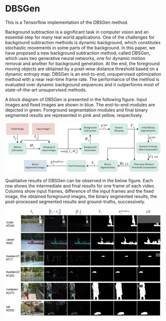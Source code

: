 # DBSGen
This is a Tensorflow implementation of the DBSGen method.

Background subtraction is a significant task in computer vision and an essential step for many real world applications. One of the challenges for background subtraction methods is dynamic background, which constitutes stochastic movements in some parts of the background. In this paper, we have proposed a new background subtraction method, called DBSGen, which uses two generative neural networks, one for dynamic motion removal and another for background generation. At the end, the foreground moving objects are obtained by a pixel-wise distance threshold based on a dynamic entropy map. DBSGen is an end-to-end, unsupervised optimization method with a near real-time frame rate. The performance of the method is evaluated over dynamic background sequences and it outperforms most of state-of-the-art unsupervised methods.

A block diagram of DBSGen is presented in the following figure. Input images and fixed images are shown in blue. The end-to-end modules are depicted in green. Foreground segmentation modules and final binary segmented results are represented in pink and yellow, respectively.

![alt text](https://github.com/FatemeBahri/DBSGen/blob/main/images/Block_diagram.png?raw=true)

Qualitative results of DBSGen can be observed in the below figure. Each row shows the intermediate and final results for one frame of each video. Columns show input frames, difference of the input frames and the fixed image, the obtained foreground images, the binary segmented results, the post-processed segmented results and ground-truths, successively.

![alt text](https://github.com/FatemeBahri/DBSGen/blob/main/images/qualitative.jpg?raw=true)
